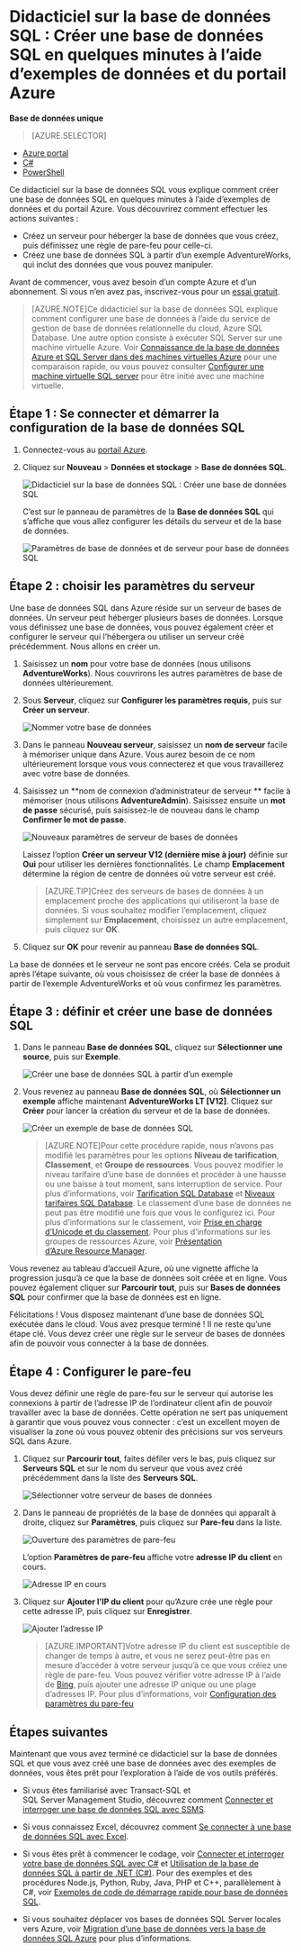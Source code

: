 <properties
	pageTitle="Didacticiel sur la base de données SQL : Créer une base de données SQL | Microsoft Azure"
	description="Créez une première base de données SQL en quelques minutes dans le portail Azure à l’aide des exemples de données et du système de gestion de base de données relationnelle (SGBDR) Microsoft."
	keywords="didacticiel sur la base de données SQL, créer une base de données sql"	
	services="sql-database"
	documentationCenter=""
	authors="jeffgoll"
	manager="jeffreyg"
	editor="cgronlun"/>


<tags
	ms.service="sql-database"
	ms.workload="data-management"
	ms.tgt_pltfrm="na"
	ms.devlang="na"
	ms.topic="hero-article"
	ms.date="12/01/2015"
	ms.author="jeffreyg"/>

# Didacticiel sur la base de données SQL : Créer une base de données SQL en quelques minutes à l’aide d’exemples de données et du portail Azure

**Base de données unique**

> [AZURE.SELECTOR]
- [Azure portal](sql-database-get-started.md)
- [C#](sql-database-get-started-csharp.md)
- [PowerShell](sql-database-get-started-powershell.md)

Ce didacticiel sur la base de données SQL vous explique comment créer une base de données SQL en quelques minutes à l’aide d’exemples de données et du portail Azure. Vous découvrirez comment effectuer les actions suivantes :

- Créez un serveur pour héberger la base de données que vous créez, puis définissez une règle de pare-feu pour celle-ci.
- Créez une base de données SQL à partir d’un exemple AdventureWorks, qui inclut des données que vous pouvez manipuler.

Avant de commencer, vous avez besoin d’un compte Azure et d’un abonnement. Si vous n’en avez pas, inscrivez-vous pour un [essai gratuit](http://azure.microsoft.com/pricing/free-trial/).

> [AZURE.NOTE]Ce didacticiel sur la base de données SQL explique comment configurer une base de données à l’aide du service de gestion de base de données relationnelle du cloud, Azure SQL Database. Une autre option consiste à exécuter SQL Server sur une machine virtuelle Azure. Voir [Connaissance de la base de données Azure et SQL Server dans des machines virtuelles Azure](data-management-azure-sql-database-and-sql-server-iaas.md) pour une comparaison rapide, ou vous pouvez consulter [Configurer une machine virtuelle SQL server](virtual-machines-provision-sql-server.md) pour être initié avec une machine virtuelle.

## Étape 1 : Se connecter et démarrer la configuration de la base de données SQL
1. Connectez-vous au [portail Azure](http://portal.azure.com/).
2. Cliquez sur **Nouveau** > **Données et stockage** > **Base de données SQL**.

	![Didacticiel sur la base de données SQL : Créer une base de données SQL](./media/sql-database-get-started/create-db.png)
	
	C’est sur le panneau de paramètres de la **Base de données SQL** qui s’affiche que vous allez configurer les détails du serveur et de la base de données.

	![Paramètres de base de données et de serveur pour base de données SQL](./media/sql-database-get-started/get-started-dbandserversettings.png)

## Étape 2 : choisir les paramètres du serveur
Une base de données SQL dans Azure réside sur un serveur de bases de données. Un serveur peut héberger plusieurs bases de données. Lorsque vous définissez une base de données, vous pouvez également créer et configurer le serveur qui l’hébergera ou utiliser un serveur créé précédemment. Nous allons en créer un.

1. Saisissez un **nom** pour votre base de données (nous utilisons **AdventureWorks**). Nous couvrirons les autres paramètres de base de données ultérieurement.
2. Sous **Serveur**, cliquez sur **Configurer les paramètres requis**, puis sur **Créer un serveur**.

	![Nommer votre base de données](./media/sql-database-get-started/name-and-newserver.png)

3. Dans le panneau **Nouveau serveur**, saisissez un **nom de serveur** facile à mémoriser unique dans Azure. Vous aurez besoin de ce nom ultérieurement lorsque vous vous connecterez et que vous travaillerez avec votre base de données.
4. Saisissez un **nom de connexion d’administrateur de serveur ** facile à mémoriser (nous utilisons **AdventureAdmin**). Saisissez ensuite un **mot de passe** sécurisé, puis saisissez-le de nouveau dans le champ **Confirmer le mot de passe**.

	![Nouveaux paramètres de serveur de bases de données](./media/sql-database-get-started/get-started-serversettings.png)

	 Laissez l’option **Créer un serveur V12 (dernière mise à jour)** définie sur **Oui** pour utiliser les dernières fonctionnalités. Le champ **Emplacement** détermine la région de centre de données où votre serveur est créé.

	>[AZURE.TIP]Créez des serveurs de bases de données à un emplacement proche des applications qui utiliseront la base de données. Si vous souhaitez modifier l’emplacement, cliquez simplement sur **Emplacement**, choisissez un autre emplacement, puis cliquez sur **OK**.

5. Cliquez sur **OK** pour revenir au panneau **Base de données SQL**.

La base de données et le serveur ne sont pas encore créés. Cela se produit après l’étape suivante, où vous choisissez de créer la base de données à partir de l’exemple AdventureWorks et où vous confirmez les paramètres.

## Étape 3 : définir et créer une base de données SQL
1. Dans le panneau **Base de données SQL**, cliquez sur **Sélectionner une source**, puis sur **Exemple**. 

	![Créer une base de données SQL à partir d’un exemple](./media/sql-database-get-started/new-sample-db.png)

2. Vous revenez au panneau **Base de données SQL**, où **Sélectionner un exemple** affiche maintenant **AdventureWorks LT [V12]**. Cliquez sur **Créer** pour lancer la création du serveur et de la base de données.

	![Créer un exemple de base de données SQL](./media/sql-database-get-started/adworks_create.png)

	>[AZURE.NOTE]Pour cette procédure rapide, nous n’avons pas modifié les paramètres pour les options **Niveau de tarification**, **Classement**, et **Groupe de ressources**. Vous pouvez modifier le niveau tarifaire d’une base de données et procéder à une hausse ou une baisse à tout moment, sans interruption de service. Pour plus d’informations, voir [Tarification SQL Database](http://azure.microsoft.com/pricing/details/sql-database/) et [Niveaux tarifaires SQL Database](sql-database-service-tiers.md). Le classement d’une base de données ne peut pas être modifié une fois que vous le configurez ici. Pour plus d’informations sur le classement, voir [Prise en charge d’Unicode et du classement](https://msdn.microsoft.com/library/ms143726.aspx). Pour plus d’informations sur les groupes de ressources Azure, voir [Présentation d’Azure Resource Manager](resource-group-overview.md).

Vous revenez au tableau d’accueil Azure, où une vignette affiche la progression jusqu’à ce que la base de données soit créée et en ligne. Vous pouvez également cliquer sur **Parcourir tout**, puis sur **Bases de données SQL** pour confirmer que la base de données est en ligne.
	
Félicitations ! Vous disposez maintenant d’une base de données SQL exécutée dans le cloud. Vous avez presque terminé ! Il ne reste qu’une étape clé. Vous devez créer une règle sur le serveur de bases de données afin de pouvoir vous connecter à la base de données.

## Étape 4 : Configurer le pare-feu

Vous devez définir une règle de pare-feu sur le serveur qui autorise les connexions à partir de l’adresse IP de l’ordinateur client afin de pouvoir travailler avec la base de données. Cette opération ne sert pas uniquement à garantir que vous pouvez vous connecter : c’est un excellent moyen de visualiser la zone où vous pouvez obtenir des précisions sur vos serveurs SQL dans Azure.

1. Cliquez sur **Parcourir tout**, faites défiler vers le bas, puis cliquez sur **Serveurs SQL** et sur le nom du serveur que vous avez créé précédemment dans la liste des **Serveurs SQL**.

	![Sélectionner votre serveur de bases de données](./media/sql-database-get-started/browse_dbservers.png)

	
3. Dans le panneau de propriétés de la base de données qui apparaît à droite, cliquez sur **Paramètres**, puis cliquez sur **Pare-feu** dans la liste.

	![Ouverture des paramètres de pare-feu](./media/sql-database-get-started/db_settings.png)


	L’option **Paramètres de pare-feu** affiche votre **adresse IP du client** en cours.

	![Adresse IP en cours](./media/sql-database-get-started/firewall_config_client_ip.png)

4. Cliquez sur **Ajouter l’IP du client** pour qu’Azure crée une règle pour cette adresse IP, puis cliquez sur **Enregistrer**.

	![Ajouter l’adresse IP](./media/sql-database-get-started/firewall_config_new_rule.png)

	>[AZURE.IMPORTANT]Votre adresse IP du client est susceptible de changer de temps à autre, et vous ne serez peut-être pas en mesure d’accéder à votre serveur jusqu’à ce que vous créiez une règle de pare-feu. Vous pouvez vérifier votre adresse IP à l’aide de [Bing](http://www.bing.com/search?q=my%20ip%20address), puis ajouter une adresse IP unique ou une plage d’adresses IP. Pour plus d’informations, voir [Configuration des paramètres du pare-feu](sql-database-configure-firewall-settings.md)

## Étapes suivantes
Maintenant que vous avez terminé ce didacticiel sur la base de données SQL et que vous avez créé une base de données avec des exemples de données, vous êtes prêt pour l’exploration à l’aide de vos outils préférés.

- Si vous êtes familiarisé avec Transact-SQL et SQL Server Management Studio, découvrez comment [Connecter et interroger une base de données SQL avec SSMS](sql-database-connect-query-ssms.md).

- Si vous connaissez Excel, découvrez comment [Se connecter à une base de données SQL avec Excel](sql-database-connect-excel.md).

- Si vous êtes prêt à commencer le codage, voir [Connecter et interroger votre base de données SQL avec C#](sql-database-connect-query.md) et [Utilisation de la base de données SQL à partir de .NET (C#)](sql-database-develop-dotnet-simple.md). Pour des exemples et des procédures Node.js, Python, Ruby, Java, PHP et C++, parallèlement à C#, voir [Exemples de code de démarrage rapide pour base de données SQL](sql-database-develop-quick-start-client-code-samples.md).

- Si vous souhaitez déplacer vos bases de données SQL Server locales vers Azure, voir [Migration d’une base de données vers la base de données SQL Azure](sql-database-cloud-migrate.md) pour plus d’informations.

<!---HONumber=AcomDC_1203_2015-->